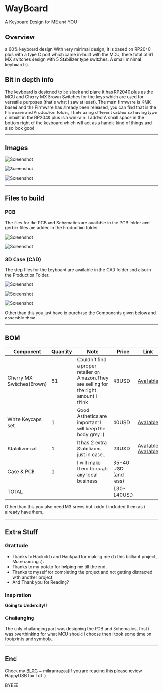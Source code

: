 # WayBoard
A Keyboard Design for ME and YOU

## Overview
a 60% keyboard design With very minimal design, it is based on RP2040 plus with a type C port which came in-built with the MCU, there total of 61 MX switches design with 5 Stabilizer type switches. A small minimal keyboard :).

## Bit in depth info
The keyboard is designed to be sleek and plane it has RP2040 plus as the MCU and Cherry MX Brown Switches for the keys which are used for versatile purposes (that's what i saw at least). The main firmware is KMK based and the Firmware has already been released, you can find that in the Firmware and Production folder, I hate using different cables so having type c inbuilt in the RP2040 plus is a win-win. I added A small space in the bottom right of the keyboard which will act as a handle kind of things and also look good

---

## Images
![Screenshot](Assets/fk.png)

![Screenshot](Assets/fk1.png)

![Screenshot](Assets/fk3.png)

---

## Files to build 

### PCB 

The files for the PCB and Schematics are available in the PCB folder and gerber files are added in the Production folder..

![Screenshot](Assets/pcb3d.png)

![Screenshot](Assets/pcbbody.png)

### 3D Case (CAD)

The step files for the keyboard are available in the CAD folder and also in the Production Folder.

![Screenshot](Assets/fbody.png)

![Screenshot](Assets/parts.png)

![Screenshot](Assets/parts2.png)

Other than this you just have to purchase the Components given below and assemble them.

---

## BOM

| Component                 | Quantity | Note                                                                                    | Price                | Link                                                                                                                                                                         |
| ------------------------- | -------- | --------------------------------------------------------------------------------------- | -------------------- | ---------------------------------------------------------------------------------------------------------------------------------------------------------------------------- |
| Cherry MX Switches(Brown) | 61       | Couldn't find a proper retailer on Amazon.They are selling for the right amount i think | 43USD                | [Available](https://keychron.in/product/cherry-mx-switch-set/?attribute_pa_options=brown&attribute_pa_quantity-of-one-set=110-switches)                                      |
| White Keycaps set         | 1        | Good Asthetics are important I will keep the body grey :)                               | 40USD                | [Available](https://keychron.in/product/cherry-profile-double-shot-pbt-full-set-keycaps-black-on-white/?attribute_pa_version=full-set-219-keys&attribute_pa_colorways=white) |
| Stabilizer set            | 1        | It has 2 extra Stabilizers just in case..                                               | 23USD                | [Available](https://amzn.in/d/dM157FJ) [Available](https://amzn.in/d/5Nto8PQ)                                                                                                |
| Case & PCB                | 1        | I will make them through any local business                                             | 35-40 USD (and less) |                                                                                                                                                                              |
| TOTAL                     |          |                                                                                         | 130-140USD           |                                                                                                                                                                              |

Other than this you also need M3 srews but i didn't included them as i already have them..

---

## Extra Stuff

### Gratitude
- Thanks to Hackclub and Hackpad for making me do this brilliant project, More coming :).
- Thanks to my potato for helping me till the end.
- Thanks to myself for completing the project and not getting distracted with another project.
- And Thank you for Reading?

### Inspiration
**Going to Undercity!!**

### Challanging
The only challanging part was designing the PCB and Schematics, first i was overthinking for what MCU should i choose then i took some time on footprints and symbols..

---

## End
Check my [BLOG](https://mihranrazaa.pages.dev/)
~ mihranrazaa(If you are reading this please review HappyUSB too ToT )

BYEEE
